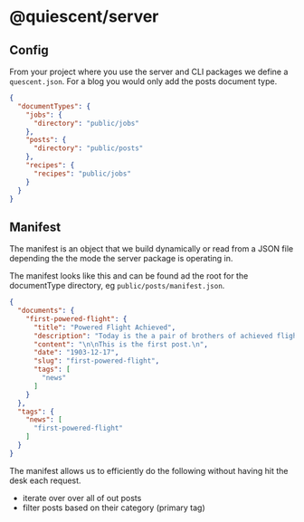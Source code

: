 # @quiescent/server

## Config

From your project where you use the server and CLI packages we define a `quescent.json`. For a blog you would only add
the posts document type.

```json
{
  "documentTypes": {
    "jobs": {
      "directory": "public/jobs"
    },
    "posts": {
      "directory": "public/posts"
    },
    "recipes": {
      "recipes": "public/jobs"
    }
  }
}
```

## Manifest

The manifest is an object that we build dynamically or read from a JSON file depending the the mode the server package
is operating in.

The manifest looks like this and can be found ad the root for the documentType directory,
eg `public/posts/manifest.json`.

```json
{
  "documents": {
    "first-powered-flight": {
      "title": "Powered Flight Achieved",
      "description": "Today is the a pair of brothers of achieved flight!",
      "content": "\n\nThis is the first post.\n",
      "date": "1903-12-17",
      "slug": "first-powered-flight",
      "tags": [
        "news"
      ]
    }
  },
  "tags": {
    "news": [
      "first-powered-flight"
    ]
  }
}

```

The manifest allows us to efficiently do the following without having hit the desk each request.

- iterate over over all of out posts
- filter posts based on their category (primary tag)
